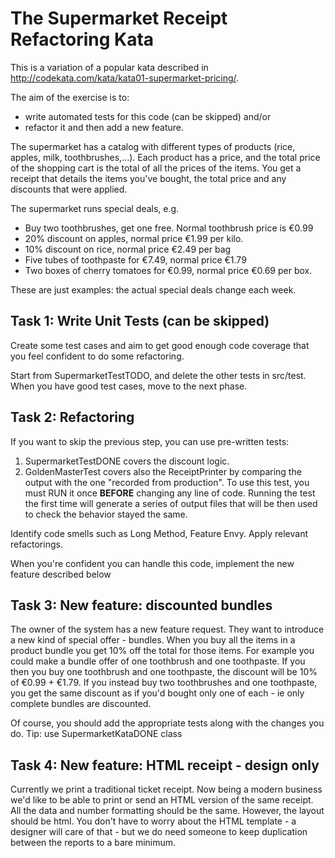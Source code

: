 # The Supermarket Receipt Refactoring Kata

This is a variation of a popular kata described in http://codekata.com/kata/kata01-supermarket-pricing/. 

The aim of the exercise is to: 
- write automated tests for this code (can be skipped) and/or
- refactor it and then add a new feature.

The supermarket has a catalog with different types of products (rice, apples, milk, toothbrushes,...). 
Each product has a price, and the total price of the shopping cart is the total of all the prices of the items.
You get a receipt that details the items you've bought, the total price and any discounts that were applied.

The supermarket runs special deals, e.g.
- Buy two toothbrushes, get one free. Normal toothbrush price is €0.99
- 20% discount on apples, normal price €1.99 per kilo.
- 10% discount on rice, normal price €2.49 per bag
- Five tubes of toothpaste for €7.49, normal price €1.79
- Two boxes of cherry tomatoes for €0.99, normal price €0.69 per box.

These are just examples: the actual special deals change each week.

## Task 1: Write Unit Tests (can be skipped)

Create some test cases and aim to get good enough code coverage that you feel confident to do some refactoring.

Start from SupermarketTestTODO, and delete the other tests in src/test.
When you have good test cases, move to the next phase.

## Task 2: Refactoring

If you want to skip the previous step, you can use pre-written tests:
1. SupermarketTestDONE covers the discount logic.
2. GoldenMasterTest covers also the ReceiptPrinter by comparing the output with the one "recorded from production". To use this test, you must RUN it once **BEFORE** changing any line of code. Running the test the first time will generate a series of output files that will be then used to check the behavior stayed the same.

Identify code smells such as Long Method, Feature Envy. Apply relevant refactorings.

When you're confident you can handle this code, implement the new feature described below

## Task 3: New feature: discounted bundles

The owner of the system has a new feature request. They want to introduce a new kind of special offer - bundles. 
When you buy all the items in a product bundle
you get 10% off the total for those items. For example you could make a bundle offer of one toothbrush and one toothpaste.
If you then you buy one toothbrush and one toothpaste, the discount will be 10% of €0.99 + €1.79. 
If you instead buy two toothbrushes and one toothpaste, you get the same discount as if you'd bought only one of each -
ie only complete bundles are discounted.

Of course, you should add the appropriate tests along with the changes you do. Tip: use SupermarketKataDONE class

## Task 4: New feature: HTML receipt - design only

Currently we print a traditional ticket receipt. Now being a modern business we'd
like to be able to print or send an HTML version of the same receipt. All the data
and number formatting should be the same. However, the layout should be html.
You don't have to worry about the HTML template - a designer will care of that - but
we do need someone to keep duplication between the reports to a bare minimum.

